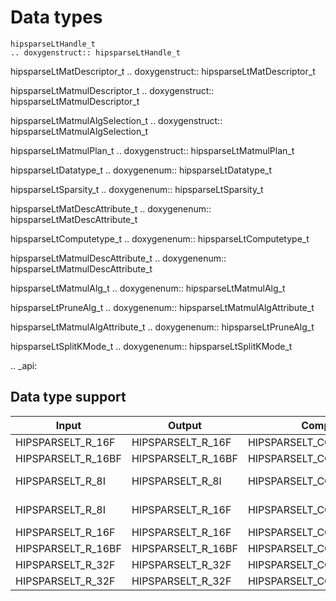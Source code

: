 # Data types

```{eval-rst}
hipsparseLtHandle_t
.. doxygenstruct:: hipsparseLtHandle_t
```

hipsparseLtMatDescriptor_t
.. doxygenstruct:: hipsparseLtMatDescriptor_t

hipsparseLtMatmulDescriptor_t
.. doxygenstruct:: hipsparseLtMatmulDescriptor_t

hipsparseLtMatmulAlgSelection_t
.. doxygenstruct:: hipsparseLtMatmulAlgSelection_t

hipsparseLtMatmulPlan_t
.. doxygenstruct:: hipsparseLtMatmulPlan_t

hipsparseLtDatatype_t
.. doxygenenum:: hipsparseLtDatatype_t

hipsparseLtSparsity_t
.. doxygenenum:: hipsparseLtSparsity_t

hipsparseLtMatDescAttribute_t
.. doxygenenum:: hipsparseLtMatDescAttribute_t

hipsparseLtComputetype_t
.. doxygenenum:: hipsparseLtComputetype_t

hipsparseLtMatmulDescAttribute_t
.. doxygenenum:: hipsparseLtMatmulDescAttribute_t

hipsparseLtMatmulAlg_t
.. doxygenenum:: hipsparseLtMatmulAlg_t

hipsparseLtPruneAlg_t
.. doxygenenum:: hipsparseLtMatmulAlgAttribute_t

hipsparseLtMatmulAlgAttribute_t
.. doxygenenum:: hipsparseLtPruneAlg_t

hipsparseLtSplitKMode_t
.. doxygenenum:: hipsparseLtSplitKMode_t

.. _api:

## Data type support

| Input | Output | Compute Type | Backend |
|-------|---------|------------------|----------|
| HIPSPARSELT_R_16F | HIPSPARSELT_R_16F | HIPSPARSELT_COMPUTE_32F | HIP |
| HIPSPARSELT_R_16BF | HIPSPARSELT_R_16BF | HIPSPARSELT_COMPUTE_32F | HIP |
| HIPSPARSELT_R_8I | HIPSPARSELT_R_8I | HIPSPARSELT_COMPUTE_32I | HIP / CUDA |
| HIPSPARSELT_R_8I | HIPSPARSELT_R_16F | HIPSPARSELT_COMPUTE_32I | HIP / CUDA |
| HIPSPARSELT_R_16F | HIPSPARSELT_R_16F | HIPSPARSELT_COMPUTE_16F | CUDA |
| HIPSPARSELT_R_16BF | HIPSPARSELT_R_16BF | HIPSPARSELT_COMPUTE_16F | CUDA |
| HIPSPARSELT_R_32F | HIPSPARSELT_R_32F | HIPSPARSELT_COMPUTE_TF32 | CUDA |
| HIPSPARSELT_R_32F | HIPSPARSELT_R_32F | HIPSPARSELT_COMPUTE_TF32_FAST | CUDA |
